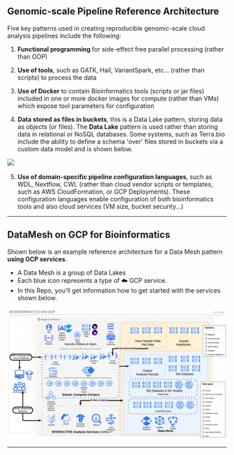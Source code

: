 ## Genomic-scale Pipeline Reference Architecture

Five key patterns used in creating reproducible genomic-scale cloud analysis pipelines include the following:

1.  **Functional programming** for side-effect free parallel processing (rather than OOP)

2. **Use of tools**, such as GATK, Hail, VariantSpark, etc... (rather than scripts) to process the data

3. **Use of Docker** to contain Bioinformatics tools (scripts or jar files) included in one or more docker images for compute (rather than VMs) which expose tool parameters for configuration

4. **Data stored as files in buckets**, this is a Data Lake pattern, storing data as objects (or files). The **Data Lake** pattern is used rather than storing data in relational or NoSQL databases. Some systems, such as Terra.bio include the ability to define a schema 'over' files stored in buckets via a custom data model and is shown below.

<img src="https://github.com/lynnlangit/gcp-for-bioinformatics/blob/master/images/data-lake.png" width=600>

5. **Use of domain-specific pipeline configuration languages**, such as WDL, Nextflow, CWL (rather than cloud vendor scripts or templates, such as AWS CloudFormation, or GCP Deployments). These configuration languages enable configuration of both bioinformatics tools and also cloud services (VM size, bucket security...) 

----
## DataMesh on GCP for Bioinformatics

Shown below is an example reference architecture for a Data Mesh pattern **using GCP services**. 
- A Data Mesh is a group of Data Lakes
- Each blue icon represents a type of ☁️ GCP service.  
- In this Repo, you'll get information how to get started with the services shown below.  

<img src="https://github.com/lynnlangit/gcp-for-bioinformatics/blob/master/images/new-main.png" width=1000>

---
